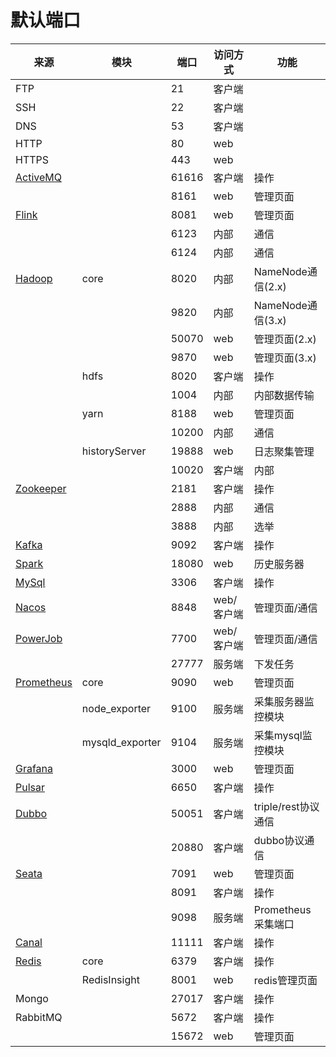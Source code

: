 # 默认端口

| 来源 | 模块 | 端口 | 访问方式 | 功能 |
|---|---|---|---|---|
| FTP | | 21 | 客户端 | |
| SSH | | 22 | 客户端 | |
| DNS | | 53 | 客户端 | |
| HTTP | | 80 | web | |
| HTTPS | | 443 | web | |
| [ActiveMQ](../middleware/jms) | | 61616 | 客户端 | 操作 |
| | | 8161 | web | 管理页面 |
| [Flink](../middleware/flink) | | 8081 | web | 管理页面 |
| | | 6123 | 内部 | 通信 |
| | | 6124 | 内部 | 通信 |
| [Hadoop](../middleware/hadoop) | core | 8020 | 内部 | NameNode通信(2.x) |
| | | 9820 | 内部 | NameNode通信(3.x) |
| | | 50070 | web | 管理页面(2.x) |
| | | 9870 | web | 管理页面(3.x) |
| | hdfs | 8020 | 客户端 | 操作 |
| | | 1004 | 内部 | 内部数据传输 |
| | yarn | 8188 | web | 管理页面 |
| | | 10200 | 内部 | 通信 |
| | historyServer | 19888 | web | 日志聚集管理 |
| | | 10020 | 客户端 | 内部 | 通信 |
| [Zookeeper](../middleware/zookeeper) | | 2181 | 客户端 | 操作 |
| | | 2888 | 内部 | 通信 |
| | | 3888 | 内部 | 选举 |
| [Kafka](../middleware/kafka) | | 9092 | 客户端 | 操作 |
| [Spark](../middleware/spark) | | 18080 | web | 历史服务器 | 
| [MySql](../middleware/mysql) | | 3306 | 客户端 | 操作 |
| [Nacos](../middleware/nacos) | | 8848 | web/客户端 | 管理页面/通信 |
| [PowerJob](../middleware/powerJob) | | 7700 | web/客户端 | 管理页面/通信 |
| | | 27777 | 服务端 | 下发任务 |
| [Prometheus](../middleware/prometheus) | core | 9090 | web | 管理页面 |
| | node_exporter | 9100 | 服务端 | 采集服务器监控模块 |
| | mysqld_exporter | 9104 | 服务端 | 采集mysql监控模块 |
| [Grafana](../middleware/prometheus) | | 3000 | web | 管理页面 |
| [Pulsar](../middleware/pulsar) | | 6650 | 客户端 | 操作 |
| [Dubbo](../frame/dubbo) | | 50051 | 客户端 | triple/rest协议通信 |
| | | 20880 | 客户端 | dubbo协议通信 |
| [Seata](../middleware/seata) | | 7091 | web | 管理页面 |
| | | 8091 | 客户端 | 操作 |
| | | 9098 | 服务端 | Prometheus采集端口 |
| [Canal](../middleware/canal) | | 11111 | 客户端 | 操作 |
| [Redis](../middleware/redis) | core | 6379 | 客户端 | 操作 |
| | RedisInsight | 8001 | web | redis管理页面 |
| Mongo | | 27017 | 客户端 | 操作 |
| RabbitMQ | | 5672 | 客户端 | 操作 |
| | | 15672 | web | 管理页面 |